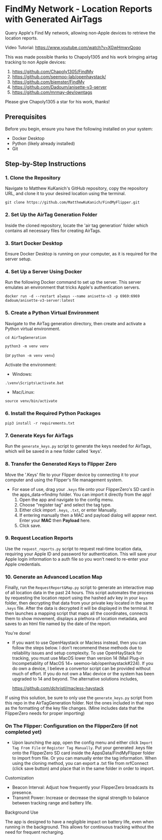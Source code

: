 # FindMy Network - Location Reports with Generated AirTags

Query Apple's Find My network, allowing non-Apple devices to retrieve the location reports.

Video Tutorial: https://www.youtube.com/watch?v=XGwHmwvQoqo

This was made possible thanks to Chapoly1305 and his work bringing airtag tracking to non Apple devices:
1. https://github.com/Chapoly1305/FindMy
2. https://github.com/seemoo-lab/openhaystack/
3. https://github.com/biemster/FindMy
4. https://github.com/Dadoum/anisette-v3-server
5. https://github.com/mrmay-dev/owntags

Please give Chapoly1305 a star for his work, thanks!

## Prerequisites

Before you begin, ensure you have the following installed on your system:

- Docker Desktop
- Python (likely already installed)
- Git

## Step-by-Step Instructions

### 1. Clone the Repository

Navigate to Matthew KuKanich's GitHub repository, copy the repository URL, and clone it to your desired location using the terminal.
```
git clone https://github.com/MatthewKuKanich/FindMyFlipper.git
```
### 2. Set Up the AirTag Generation Folder

Inside the cloned repository, locate the 'air tag generation' folder which contains all necessary files for creating AirTags.

### 3. Start Docker Desktop

Ensure Docker Desktop is running on your computer, as it is required for the server setup.

### 4. Set Up a Server Using Docker

Run the following Docker command to set up the server. This server emulates an environment that tricks Apple's authentication servers.
```
docker run -d --restart always --name anisette-v3 -p 6969:6969 dadoum/anisette-v3-server:latest
```
### 5. Create a Python Virtual Environment

Navigate to the AirTag generation directory, then create and activate a Python virtual environment.
```
cd AirTagGeneration
```
```
python3 -m venv venv
```
(or `python -m venv venv`)

Activate the environment:
 - Windows:
```
.\venv\Scripts\activate.bat
```
 - Mac/Linux:
```
source venv/bin/activate
```
### 6. Install the Required Python Packages
```
pip3 install -r requirements.txt
```
### 7. Generate Keys for AirTags

Run the ```generate_keys.py``` script to generate the keys needed for AirTags, which will be saved in a new folder called 'keys'.


### 8. Transfer the Generated Keys to Flipper Zero

Move the '.Keys' file to your Flipper device by connecting it to your computer and using the Flipper's file management system.
   - For ease of use, drag your `.keys` file onto your FlipperZero's SD card in the apps_data->findmy folder. You can import it directly from the app!
     1. Open the app and navigate to the config menu.
     2. Choose "register tag" and select the tag type.
     3. Either click import `.keys`, `.txt`, or enter Manually.
     4. If entering manually then a MAC and payload dialog will appear next. Enter your **MAC** then **Payload** here.
     5. Click save.

### 9. Request Location Reports

Use the ```request_reports.py``` script to request real-time location data, requiring your Apple ID and password for authentication. This will save your Apple login information to a auth file so you won't need to re-enter your Apple credentials. 

### 10. Generate an Advanced Location Map

Finally, run the ```RequestReport&Map.py``` script to generate an interactive map of all location data in the past 24 hours. This script automates the process by requesting the location report using the hashed adv key in your ```keys``` folder, then decrypting that data from your private key located in the same `.keys` file. After the data is decrypted it will be displayed in the terminal. It then launches a mapping script that maps all the coordinates, connects them to show movement, displays a plethora of location metadata, and saves to an html file named by the date of the report.

You're done!

 - If you want to use OpenHaystack or Macless instead, then you can follow the steps below. I don't recommend these methods due to reliability issues and setup complexity.
To use OpenHayStack for tracking, you must use MacOS lower than version 14 (Mail Plug-in Incompetiablity of MacOS 14+ seemoo-lab/openhaystack#224). If you do own a device, I believe a convertor script can be provided without much of effort. If you do not own a Mac device or the system has been upgraded to 14 and beyond. The alternative solutions includes,

    https://github.com/dchristl/macless-haystack
    
If using this solution, be sure to only use the `generate_keys.py` script from this repo in the AirTagGeneration folder. Not the ones included in that repo as the formatting of the key file changes. (Mine includes data that the FlipperZero needs for proper importing)

### On The Flipper: Configuration on the FlipperZero (if not completed yet)
- Upon launching the app, open the config menu and either click ```Import Tag From File``` or ```Register Tag Manually```. Put your generated .keys file onto the FlipperZero SD card inside the AppsData/FindMyFlipper folder to import from file. Or you can manually enter the tag information. When using the cloning method, you can export a .txt file from nrfConnect (click save button) amd place that in the same folder in order to import.

Customization

- Beacon Interval: Adjust how frequently your FlipperZero broadcasts its presence.
- Transmit Power: Increase or decrease the signal strength to balance between tracking range and battery life.

Background Use

The app is designed to have a negligible impact on battery life, even when running in the background. This allows for continuous tracking without the need for frequent recharging.

